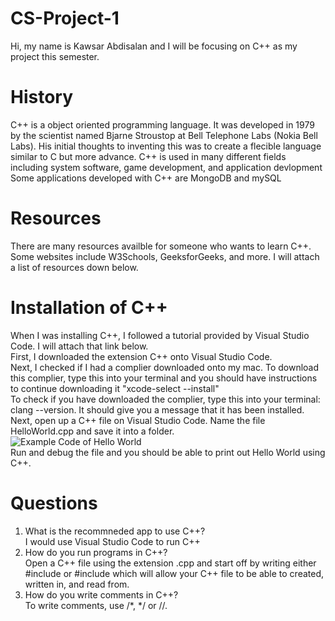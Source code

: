 # CS-Project-1

Hi, my name is Kawsar Abdisalan and I will be focusing on C++ as my project this semester. 

# History
C++ is a object oriented programming language. It was developed in 1979 by the scientist named Bjarne Stroustop at Bell Telephone Labs (Nokia Bell Labs). His initial thoughts to inventing this was to create a flecible language similar to C but more advance. 
C++ is used in many different fields including system software, game development, and application devlopment
Some applications developed with C++ are MongoDB and mySQL 
# Resources
There are many resources availble for someone who wants to learn C++. Some websites include W3Schools, GeeksforGeeks, and more. I will attach a list of resources down below. 

# Installation of C++
When I was installing C++, I followed a tutorial provided by Visual Studio Code. I will attach that link below. <br>
First, I downloaded the extension C++ onto Visual Studio Code. <br>
Next, I checked if I had a complier downloaded onto my mac. To download this complier, type this into your terminal and you should have instructions to continue downloading it "xcode-select --install" <br>
To check if you have downloaded the complier, type this into your terminal: clang --version. It should give you a message that it has been installed. <br>
Next, open up a C++ file on Visual Studio Code. Name the file HelloWorld.cpp and save it into a folder. <br>
![Example Code of Hello World](/Users/CS330/helloworld.jpg)
<br>
Run and debug the file and you should be able to print out Hello World using C++. 

# Questions
1. What is the recommneded app to use C++? <br> I would use Visual Studio Code to run C++
2. How do you run programs in C++? <br> Open a C++ file using the extension .cpp and start off by writing either #include <iostream> or #include <fstream> which will allow your C++ file to be able to created, written in, and read from.
3. How do you write comments in C++? <br> To write comments, use /*, */ or //. 
